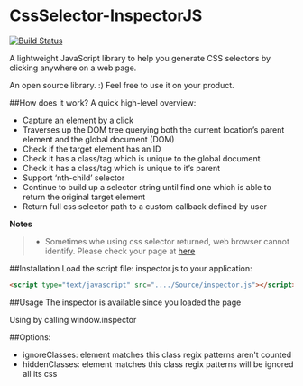 # CssSelector-InspectorJS

[![Build Status](https://travis-ci.org/nguyendinhtuonguyen/CssSelector-InspectorJS.svg?branch=master)](https://travis-ci.org/nguyendinhtuonguyen/CssSelector-InspectorJS)

A lightweight JavaScript library to help you generate CSS selectors by clicking anywhere on a web page.

An open source library. :) Feel free to use it on your product.


##How does it work?
A quick high-level overview:
- Capture an element by a click
- Traverses up the DOM tree querying both the current location’s parent element and the global document (DOM)
- Check if the target element has an ID
- Check it has a class/tag which is unique to the global document
- Check it has a class/tag which is unique to it’s parent
- Support ‘nth-child’ selector
- Continue to build up a selector string until find one which is able to return the original target element
- Return full css selector path to a custom callback defined by user

**Notes**
> * Sometimes whe using css selector returned, web browser cannot identify. Please check your page at [here](https://validator.w3.org/)

##Installation
Load the script file: inspector.js to your application:
```html
<script type="text/javascript" src="..../Source/inspector.js"></script>
```

##Usage
 The inspector is available since you loaded the page
 
 Using by calling window.inspector
 
##Options:
- ignoreClasses: element matches this class regix patterns aren't counted
- hiddenClasses: element matches this class regix patterns will be ignored all its css
